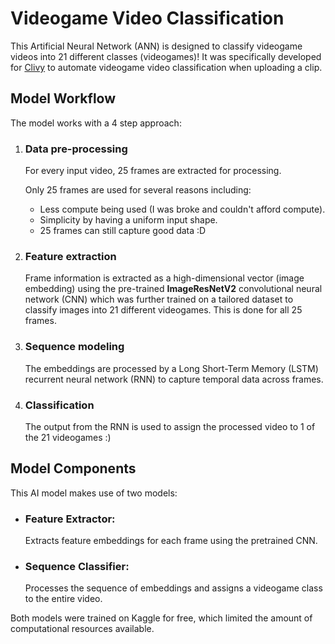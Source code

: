 # Videogame Video Classification
This Artificial Neural Network (ANN) is designed to classify videogame videos into 21 different classes (videogames)! It was specifically developed for [Clivy](https://github.com/juanmartin8a/Clivy) to automate videogame video classification when uploading a clip.

## Model Workflow
The model works with a 4 step approach:
  1. ### Data pre-processing
      For every input video, 25 frames are extracted for processing.
  
      Only 25 frames are used for several reasons including:
        - Less compute being used (I was broke and couldn't afford compute).
        - Simplicity by having a uniform input shape.
        - 25 frames can still capture good data :D

  2. ### Feature extraction
      Frame information is extracted as a high-dimensional vector (image embedding) using the pre-trained **ImageResNetV2** convolutional neural network (CNN) which was further trained on a tailored dataset to classify images into 21 different videogames. This is done for all 25 frames.

  3. ### Sequence modeling
      The embeddings are processed by a Long Short-Term Memory (LSTM) recurrent neural network (RNN) to capture temporal data across frames.

  4. ### Classification
      The output from the RNN is used to assign the processed video to 1 of the 21 videogames :)

## Model Components
This AI model makes use of two models:
  - ### Feature Extractor:
    Extracts feature embeddings for each frame using the pretrained CNN.
  - ### Sequence Classifier:
    Processes the sequence of embeddings and assigns a videogame class to the entire video.

Both models were trained on Kaggle for free, which limited the amount of computational resources available.
